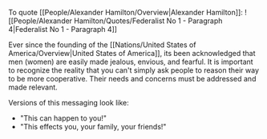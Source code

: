 To quote [[People/Alexander Hamilton/Overview|Alexander Hamilton]]:
![[People/Alexander Hamilton/Quotes/Federalist No 1 - Paragraph 4|Federalist No 1 - Paragraph 4]]

Ever since the founding of the [[Nations/United States of America/Overview|United States of America]], its been acknowledged that men (women) are easily made jealous, envious, and fearful. It is important to recognize the reality that you can't simply ask people to reason their way to be more cooperative. Their needs and concerns must be addressed and made relevant. 

Versions of this messaging look like:
- "This can happen to you!"
- "This effects you, your family, your friends!"